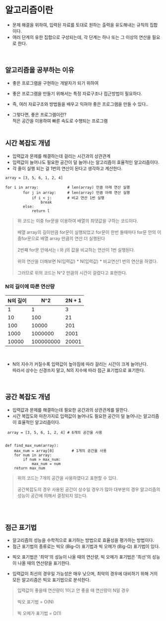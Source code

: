 # 알고리즘이란 

- 문제 해결을 위하여, 입력된 자료를 토대로 원하는 출력을 유도해내는 규칙의 집합이다.
- 여러 단계의 유한 집합으로 구성되는데, 각 단계는 하나 또는 그 이상의 연산을 필요로 한다.

<br>

## 알고리즘을 공부하는 이유

- 좋은 프로그램을 구현하는 개발자가 되기 위하여
- 좋은 프로그램을 만들기 위해서는 특정 자료구조나 접근방법이 필요하다.
- 즉, 여러 자료구조와 방법들을 배우고 익혀야 좋은 프로그램을 만들 수 있다..

- 그렇다면, 좋은 프로그램이란? <br>
적은 공간을 이용하여 빠른 속도로 수행되는 프로그램<br><br>

## 시간 복잡도 개념

- 입력값과 문제를 해결하는데 걸리는 시간과의 상관관계
- 입력값이 늘어나도 필요한 공간이 덜 늘어나는 알고리즘이 효율적인 알고리즘이다.
- 각 줄이 실행 되는 걸 1번의 연산이 된다고 생각하고 계산한다.

```
array = [3, 5, 6, 1, 2, 4]

for i in array:             # len(array) 만큼 아래 연산 실행
        for j in array:     # len(array) 만큼 아래 연산 실행
            if i < j:       # 비교 연산 1번 실행
                break
        else:
            return l
```
> 위 코드는 이중 for문을 이용하여 배열의 최댓값을 구하는 코드이다.<br><br>
배열 array의 길이만큼 for문이 실행되었고 for문이 한번 돌때마다 for문 안의 이중for문으로 배열 array 만큼의 연산 더 실행된다<br><br>
2번째 for문 안에서는 i 와 j의 값을 비교하는 연산이 1번 실행된다.<br><br>
위의 연산을 더해보면 N(입력값) * N(입력값) * 비교연산1 번의 연산을 하였다.<br><br>
그러므로 위의 코드는 N^2 만큼의 시간이 걸렸다고 표현한다.


### N의 길이에 따른 연산량

| N의 길이 |N^2 | 2N + 1 
|------|----------|---------|
| 1 | 1 | 3
| 10 | 100 |21
| 100 | 10000 |201
| 1000 | 1000000 |2001
| 10000 | 100000000 |20001

<br>

- N의 지수가 커질수록 입력값이 높아짐에 따라 걸리는 시간이 크게 늘어난다.<br>
따라서 상수는 신경쓰지 말고, N의 지수에 따라 점근 표기법으로 표기한다.<br>
<br>

## 공간 복잡도 개념

- 입력값과 문제를 해결하는데 필요한 공간과의 상관관게를 말한다.
- 시간 복잡도와 마찬가지로 입력값이 늘어나도 필요한 공간이 덜 늘어나는 알고리즘이 효율적인 알고리즘이다.

```
 array = [3, 5, 6, 1, 2, 4] # 6개의 공간을 사용


def find_max_num(array):
    max_num = array[0]        # 1개의 공간을 사용
    for num in array:      
        if num > max_num:  
            max_num = num     
    return max_num

```
> 위의 코드는 7개의 공간을 사용하였다고 표현할 수 있다.<br><br>
공간복잡도의 경우 사용된 공간이 상수일 경우가 많아 대부분의 경우 알고리즘의 성능이 공간에 의해서 결정되지 않는다.

<br><br>

## 점근 표기법

- 알고리즘의 성능을 수학적으로 표기하는 방법으로 효율성을 평가하는 방법이다.
- 점근 표기법의 종류로는 빅오 (Big-O) 표기법과 빅 오메가 (Big-Ω) 표기법이 있다.<br>
* 빅오 표기법은 '최악'의 성능이 나올 때의 연산량, 빅 오메가 표기법은 '최선'의 성능이 나올 때의 연산량을 표기한다.
- 입력값이 최선의 경우일 가능성은 매우 낮으며, 최악의 경우에 대비하기 위해 거의 모든 알고리즘은 빅오 표기법으로 분석한다.

> 입력값이 좋을때 연산량이 1이고 안 좋을 때 연산량이 N일 경우 <br><br>
빅오 표기법 = O(N)<br><br>
빅 오메가 표기법 = Ω(1)
